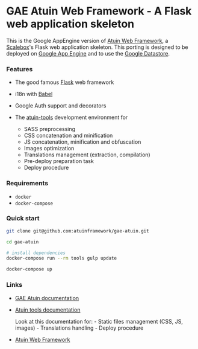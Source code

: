 
# GAE Atuin Web Framework - A Flask web application skeleton

This is the Google AppEngine version of [Atuin Web Framework], a [Scalebox]'s 
Flask web application skeleton. This porting is designed to be deployed on 
[Google App Engine] and to use the [Google Datastore].


### Features

- The good famous [Flask] web framework
- i18n with [Babel]
- Google Auth support and decorators
- The [atuin-tools] development environment for
	
	- SASS preprocessing
	- CSS concatenation and minification
	- JS concatenation, minification and obfuscation
	- Images optimization
	- Translations management (extraction, compilation)
	- Pre-deploy preparation task
	- Deploy procedure


### Requirements

- `docker`
- `docker-compose`


###  Quick start

```bash
git clone git@github.com:atuinframework/gae-atuin.git

cd gae-atuin

# install dependencies
docker-compose run --rm tools gulp update

docker-compose up
```

###  Links

- [GAE Atuin documentation]
- [Atuin tools documentation]
	
	Look at this documentation for:
		- Static files management (CSS, JS, images)
		- Translations handling
		- Deploy procedure
	
- [Atuin Web Framework]


[Atuin Web Framework]: https://github.com/atuinframework
[Scalebox]: http://www.scalebox.it/
[Google App Engine]: https://cloud.google.com/appengine/
[Google Datastore]: https://cloud.google.com/datastore/
[Flask]: https://github.com/pallets/flask
[Babel]: http://babel.pocoo.org/en/latest/
[atuin-tools]: https://github.com/atuinframework/atuin-tools
[GAE Atuin documentation]: http://gae-atuin.rtfd.io/
[Atuin tools documentation]: http://atuin-tools.rtfd.io/
